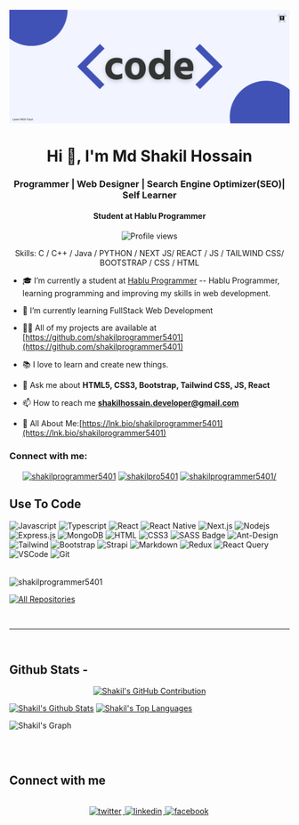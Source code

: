 ![I am shakilprogrammer5401](https://github.com/shakilprogrammer5401/shakilprogrammer5401/blob/main/code.png)

<h1 align="center">Hi 👋, I'm Md Shakil Hossain</h1>
<h3 align="center">Programmer | Web Designer | Search Engine Optimizer(SEO)| Self Learner</h3>
<h4 align="center">Student at Hablu Programmer</h4>

<div align="center">

![Profile views](https://komarev.com/ghpvc/?username=shakilprogrammer5401&color=red)

Skills: C / C++ / Java / PYTHON / NEXT JS/ REACT / JS / TAILWIND CSS/ BOOTSTRAP  / CSS / HTML 

</div>

- 🎓 I’m currently a student at [Hablu Programmer](https://www.hablu-programmer.com/) -- Hablu Programmer, learning programming and improving my skills in web development.

- 🌱 I’m currently learning FullStack Web Development

- 👨‍💻 All of my projects are available at [https://github.com/shakilprogrammer5401](https://github.com/shakilprogrammer5401)

- 📚 I love to learn and create new things.

- 💬 Ask me about **HTML5, CSS3, Bootstrap, Tailwind CSS, JS, React**

- 📫 How to reach me **shakilhossain.developer@gmail.com**

- 📄 All About Me:[https://lnk.bio/shakilprogrammer5401](https://lnk.bio/shakilprogrammer5401)

<h3 align="left">Connect with me:</h3>

<p align="center">
<a href="https://fb.com/shakilprogrammer5401/" target="blank"><img align="center" src="https://raw.githubusercontent.com/rahuldkjain/github-profile-readme-generator/master/src/images/icons/Social/facebook.svg" alt="shakilprogrammer5401" height="30" width="40" /></a>
<a href="https://twitter.com/shakilpro5401" target="blank"><img align="center" src="https://raw.githubusercontent.com/rahuldkjain/github-profile-readme-generator/master/src/images/icons/Social/twitter.svg" alt="shakilpro5401" height="30" width="40" /></a>
<a href="https://linkedin.com/in/shakilprogrammer5401/" target="blank"><img align="center" src="https://raw.githubusercontent.com/rahuldkjain/github-profile-readme-generator/master/src/images/icons/Social/linked-in-alt.svg" alt="shakilprogrammer5401/" height="30" width="40" /></a>
</p>

## Use To Code

![Javascript](https://img.shields.io/badge/Javascript-F0DB4F?style=for-the-badge&labelColor=black&logo=javascript&logoColor=F0DB4F)
![Typescript](https://img.shields.io/badge/Typescript-007acc?style=for-the-badge&labelColor=black&logo=typescript&logoColor=007acc)
![React](https://img.shields.io/badge/-React-61DBFB?style=for-the-badge&labelColor=black&logo=react&logoColor=61DBFB)
![React Native](https://img.shields.io/badge/React_Native-20232A?style=for-the-badge&logo=react&logoColor=61DAFB)
![Next.js](https://img.shields.io/badge/next.js-000000?style=for-the-badge&logo=nextdotjs&logoColor=white)
![Nodejs](https://img.shields.io/badge/Nodejs-3C873A?style=for-the-badge&labelColor=black&logo=node.js&logoColor=3C873A)
![Express.js](https://img.shields.io/badge/Express.js-000000?style=for-the-badge&logo=express&logoColor=white)
![MongoDB](https://img.shields.io/badge/MongoDB-4EA94B?style=for-the-badge&logo=mongodb&logoColor=white)
![HTML](https://img.shields.io/badge/HTML5-E34F26?style=for-the-badge&logo=html5&logoColor=white)
![CSS3](https://img.shields.io/badge/CSS3-1572B6?style=for-the-badge&logo=css3&logoColor=white)
![SASS Badge](https://img.shields.io/badge/Sass-CC6699?style=for-the-badge&logo=sass&logoColor=white)
![Ant-Design](https://img.shields.io/badge/AntDesign-0170FE?style=for-the-badge&logo=antdesign&logoColor=white)
![Tailwind](https://img.shields.io/badge/Tailwind_CSS-092749?style=for-the-badge&logo=tailwindcss&logoColor=06B6D4&labelColor=000000)
![Bootstrap](https://img.shields.io/badge/Bootstrap-563D7C?style=for-the-badge&logo=bootstrap&logoColor=white)
![Strapi](https://img.shields.io/badge/strapi-2E7EEA?style=for-the-badge&logo=strapi&logoColor=white)
![Markdown](https://img.shields.io/badge/Markdown-000000?style=for-the-badge&logo=markdown&logoColor=white)
![Redux](https://img.shields.io/badge/Redux-593D88?style=for-the-badge&logo=redux&logoColor=white)
![React Query](https://img.shields.io/badge/-React_Query-FF4154?style=for-the-badge&logo=react%20query&logoColor=white)
![VSCode](https://img.shields.io/badge/Visual_Studio-0078d7?style=for-the-badge&logo=visual%20studio&logoColor=white)
![Git](https://img.shields.io/badge/Git-F05032?style=for-the-badge&logo=git&logoColor=white)

<br/>

<!-- ## Best Repo - -->

<!-- [![Java Projects](https://github-readme-stats.vercel.app/api/pin/?username=&repo=Java-Project&border_color=7F3FBF&bg_color=0D1117&title_color=C9D1D9&text_color=8B949E&icon_color=7F3FBF)](https://github.com/shakilprogrammer5401/Java-Project) -->
<!-- [![100+ C Problems](https://github-readme-stats.vercel.app/api/pin/?username=shakilprogrammer5401&repo=100_plus_C_Problems&border_color=7F3FBF&bg_color=0D1117&title_color=C9D1D9&text_color=8B949E&icon_color=7F3FBF)](https://github.com/shakilprogrammer5401//100_plus_C_Problems) -->
<!-- [![Front End Projects](https://github-readme-stats.vercel.app/api/pin/?username=shakilprogrammer5401&repo=front_end_projects&border_color=7F3FBF&bg_color=0D1117&title_color=C9D1D9&text_color=8B949E&icon_color=7F3FBF)](https://github.com/shakilprogrammer5401/front_end_projects) -->
<!-- [![Weblitical](https://github-readme-stats.vercel.app/api/pin/?username=shakilprogrammer5401&repo=weblitical&border_color=7F3FBF&bg_color=0D1117&title_color=C9D1D9&text_color=8B949E&icon_color=7F3FBF)](https://github.com/shakilprogrammer5401/weblitical) -->


<img align="center" src="https://camo.githubusercontent.com/9c130d0b45942f3866bc65f70db7694254fc5389ef8b71cbd68c29ca022b0b8b/68747470733a2f2f6769746875622d726561646d652d73747265616b2d73746174732e6865726f6b756170702e636f6d2f3f757365723d61736875746f73682d706d697368726126" alt="shakilprogrammer5401" data-canonical-src="https://github-readme-streak-stats.herokuapp.com/?user=shakilprogrammer5401&amp;" style="max-width: 100%;">



<p align="left">
  <a href="https://github.com/shakilprogrammer5401?tab=repositories" target="_blank"><img alt="All Repositories" title="All Repositories" src="https://img.shields.io/badge/-All%20Repos-2962FF?style=for-the-badge&logo=koding&logoColor=white"/></a>
</p>

<br/>
<hr/>
<br/>

## Github Stats -

<p align="center">
  <a href="https://github.com/shakilprogrammer5401">
    <img src="https://github-profile-summary-cards.vercel.app/api/cards/profile-details?username=shakilprogrammer5401&theme=radical" alt="Shakil's GitHub Contribution"/>
  </a>
</p>

<a> 
    <a href="https://github.com/shakilprogrammer5401"><img alt="Shakil's Github Stats" src="https://denvercoder1-github-readme-stats.vercel.app/api?username=shakilprogrammer5401&show_icons=true&count_private=true&theme=react&border_color=7F3FBF&bg_color=0D1117&title_color=F85D7F&icon_color=F8D866" height="192px" width="49.5%"/></a>
  <a href="https://github.com/shakilprogrammer5401"><img alt="Shakil's Top Languages" src="https://denvercoder1-github-readme-stats.vercel.app/api/top-langs/?username=shakilprogrammer5401&langs_count=8&layout=compact&theme=react&border_color=7F3FBF&bg_color=0D1117&title_color=F85D7F&icon_color=F8D866" height="192px" width="49.5%"/></a>
  <br/>
</a>

![Shakil's Graph](https://github-readme-activity-graph.vercel.app/graph?username=shakilprogrammer5401&custom_title=Shakil's%20GitHub%20Activity%20Graph&bg_color=0D1117&color=7F3FBF&line=7F3FBF&point=7F3FBF&area_color=FFFFFF&title_color=FFFFFF&area=true)

<br/>

<br/>

## Connect with me

<div align="center">
<br/>
<a href="https://twitter.com/shakilpro5401" target="_blank">
<img src=https://img.shields.io/badge/twitter-%2300acee.svg?&style=for-the-badge&logo=twitter&logoColor=white alt=twitter style="margin-bottom: 5px; margin-right: 2px;" />
</a>
<a href="https://www.linkedin.com/in/shakilprogrammer5401/" target="_blank">
<img src=https://img.shields.io/badge/linkedin-%231E77B5.svg?&style=for-the-badge&logo=linkedin&logoColor=white alt=linkedin style="margin-bottom: 5px; margin-right: 2px;" />
</a>
<a href="https://www.facebook.com/shakilprogrammer5401" target="_blank">
<img src=https://img.shields.io/badge/facebook-%232E87FB.svg?&style=for-the-badge&logo=facebook&logoColor=white alt=facebook style="margin-bottom: 5px; margin-right: 2px;" />
</a>  
</div>
